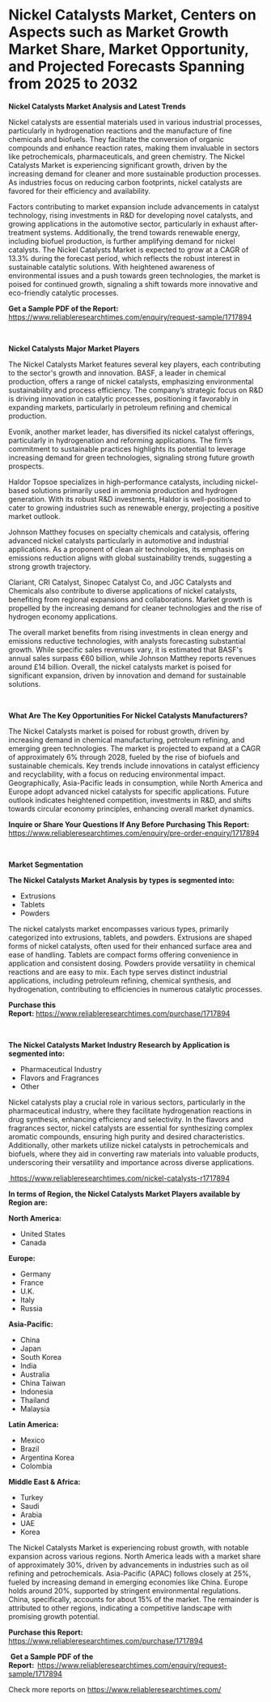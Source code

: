 <p><h1>Nickel Catalysts Market, Centers on Aspects such as Market Growth Market Share, Market Opportunity, and Projected Forecasts Spanning from 2025 to 2032</h1></p><p><strong>Nickel Catalysts Market Analysis and Latest Trends</strong></p>
<p><p>Nickel catalysts are essential materials used in various industrial processes, particularly in hydrogenation reactions and the manufacture of fine chemicals and biofuels. They facilitate the conversion of organic compounds and enhance reaction rates, making them invaluable in sectors like petrochemicals, pharmaceuticals, and green chemistry. The Nickel Catalysts Market is experiencing significant growth, driven by the increasing demand for cleaner and more sustainable production processes. As industries focus on reducing carbon footprints, nickel catalysts are favored for their efficiency and availability.</p><p>Factors contributing to market expansion include advancements in catalyst technology, rising investments in R&D for developing novel catalysts, and growing applications in the automotive sector, particularly in exhaust after-treatment systems. Additionally, the trend towards renewable energy, including biofuel production, is further amplifying demand for nickel catalysts. The Nickel Catalysts Market is expected to grow at a CAGR of 13.3% during the forecast period, which reflects the robust interest in sustainable catalytic solutions. With heightened awareness of environmental issues and a push towards green technologies, the market is poised for continued growth, signaling a shift towards more innovative and eco-friendly catalytic processes.</p></p>
<p><strong>Get a Sample PDF of the Report:&nbsp;</strong> <a href="https://www.reliableresearchtimes.com/enquiry/request-sample/1717894?utm_campaign=3085&utm_medium=2&utm_source=Github&utm_content=ia&utm_term=01042025&utm_id=nickel-catalysts">https://www.reliableresearchtimes.com/enquiry/request-sample/1717894</a></p>
<p>&nbsp;</p>
<p><strong>Nickel Catalysts Major Market Players</strong></p>
<p><p>The Nickel Catalysts Market features several key players, each contributing to the sector's growth and innovation. BASF, a leader in chemical production, offers a range of nickel catalysts, emphasizing environmental sustainability and process efficiency. The company’s strategic focus on R&D is driving innovation in catalytic processes, positioning it favorably in expanding markets, particularly in petroleum refining and chemical production.</p><p>Evonik, another market leader, has diversified its nickel catalyst offerings, particularly in hydrogenation and reforming applications. The firm’s commitment to sustainable practices highlights its potential to leverage increasing demand for green technologies, signaling strong future growth prospects.</p><p>Haldor Topsoe specializes in high-performance catalysts, including nickel-based solutions primarily used in ammonia production and hydrogen generation. With its robust R&D investments, Haldor is well-positioned to cater to growing industries such as renewable energy, projecting a positive market outlook.</p><p>Johnson Matthey focuses on specialty chemicals and catalysis, offering advanced nickel catalysts particularly in automotive and industrial applications. As a proponent of clean air technologies, its emphasis on emissions reduction aligns with global sustainability trends, suggesting a strong growth trajectory.</p><p>Clariant, CRI Catalyst, Sinopec Catalyst Co, and JGC Catalysts and Chemicals also contribute to diverse applications of nickel catalysts, benefiting from regional expansions and collaborations. Market growth is propelled by the increasing demand for cleaner technologies and the rise of hydrogen economy applications.</p><p>The overall market benefits from rising investments in clean energy and emissions reductive technologies, with analysts forecasting substantial growth. While specific sales revenues vary, it is estimated that BASF's annual sales surpass €60 billion, while Johnson Matthey reports revenues around £14 billion. Overall, the nickel catalysts market is poised for significant expansion, driven by innovation and demand for sustainable solutions.</p></p>
<p>&nbsp;</p>
<p><strong>What Are The Key Opportunities For Nickel Catalysts Manufacturers?</strong></p>
<p><p>The Nickel Catalysts market is poised for robust growth, driven by increasing demand in chemical manufacturing, petroleum refining, and emerging green technologies. The market is projected to expand at a CAGR of approximately 6% through 2028, fueled by the rise of biofuels and sustainable chemicals. Key trends include innovations in catalyst efficiency and recyclability, with a focus on reducing environmental impact. Geographically, Asia-Pacific leads in consumption, while North America and Europe adopt advanced nickel catalysts for specific applications. Future outlook indicates heightened competition, investments in R&D, and shifts towards circular economy principles, enhancing overall market dynamics.</p></p>
<p><strong>Inquire or Share Your Questions If Any Before Purchasing This Report:</strong> <a href="https://www.reliableresearchtimes.com/enquiry/pre-order-enquiry/1717894?utm_campaign=3085&utm_medium=2&utm_source=Github&utm_content=ia&utm_term=01042025&utm_id=nickel-catalysts">https://www.reliableresearchtimes.com/enquiry/pre-order-enquiry/1717894</a></p>
<p>&nbsp;</p>
<p><strong>Market Segmentation</strong></p>
<p><strong>The Nickel Catalysts Market Analysis by types is segmented into:</strong></p>
<p><ul><li>Extrusions</li><li>Tablets</li><li>Powders</li></ul></p>
<p><p>The nickel catalysts market encompasses various types, primarily categorized into extrusions, tablets, and powders. Extrusions are shaped forms of nickel catalysts, often used for their enhanced surface area and ease of handling. Tablets are compact forms offering convenience in application and consistent dosing. Powders provide versatility in chemical reactions and are easy to mix. Each type serves distinct industrial applications, including petroleum refining, chemical synthesis, and hydrogenation, contributing to efficiencies in numerous catalytic processes.</p></p>
<p><strong>Purchase this Report:&nbsp;</strong><a href="https://www.reliableresearchtimes.com/purchase/1717894?utm_campaign=3085&utm_medium=2&utm_source=Github&utm_content=ia&utm_term=01042025&utm_id=nickel-catalysts">https://www.reliableresearchtimes.com/purchase/1717894</a></p>
<p>&nbsp;</p>
<p><strong>The Nickel Catalysts Market Industry Research by Application is segmented into:</strong></p>
<p><ul><li>Pharmaceutical Industry</li><li>Flavors and Fragrances</li><li>Other</li></ul></p>
<p><p>Nickel catalysts play a crucial role in various sectors, particularly in the pharmaceutical industry, where they facilitate hydrogenation reactions in drug synthesis, enhancing efficiency and selectivity. In the flavors and fragrances sector, nickel catalysts are essential for synthesizing complex aromatic compounds, ensuring high purity and desired characteristics. Additionally, other markets utilize nickel catalysts in petrochemicals and biofuels, where they aid in converting raw materials into valuable products, underscoring their versatility and importance across diverse applications.</p></p>
<p><a href="https://www.reliableresearchtimes.com/nickel-catalysts-r1717894?utm_campaign=3085&utm_medium=2&utm_source=Github&utm_content=ia&utm_term=01042025&utm_id=nickel-catalysts">&nbsp;https://www.reliableresearchtimes.com/nickel-catalysts-r1717894</a></p>
<p><strong>In terms of Region, the Nickel Catalysts Market Players available by Region are:</strong></p>
<p>
    <p> <strong> North America: </strong>
        <ul>
            <li>United States</li>
            <li>Canada</li>
        </ul>
        </p> 
    <p> <strong> Europe: </strong>
        <ul>
            <li>Germany</li>
            <li>France</li>
            <li>U.K.</li>
            <li>Italy</li>
            <li>Russia</li>
        </ul>
        </p> 
    <p> <strong> Asia-Pacific: </strong>
        <ul>
            <li>China</li>
            <li>Japan</li>
            <li>South Korea</li>
            <li>India</li>
            <li>Australia</li>
            <li>China Taiwan</li>
            <li>Indonesia</li>
            <li>Thailand</li>
            <li>Malaysia</li>
        </ul>
        </p> 
    <p> <strong> Latin America: </strong>
        <ul>
            <li>Mexico</li>
            <li>Brazil</li>
            <li>Argentina Korea</li>
            <li>Colombia</li>
        </ul>
        </p> 
    <p> <strong> Middle East & Africa: </strong>
        <ul>
            <li>Turkey</li>
            <li>Saudi</li>
            <li>Arabia</li>
            <li>UAE</li>
            <li>Korea</li>
        </ul>
    </p>
    </p>
<p><p>The Nickel Catalysts Market is experiencing robust growth, with notable expansion across various regions. North America leads with a market share of approximately 30%, driven by advancements in industries such as oil refining and petrochemicals. Asia-Pacific (APAC) follows closely at 25%, fueled by increasing demand in emerging economies like China. Europe holds around 20%, supported by stringent environmental regulations. China, specifically, accounts for about 15% of the market. The remainder is attributed to other regions, indicating a competitive landscape with promising growth potential.</p></p>
<p><strong>Purchase this Report: </strong><a href="https://www.reliableresearchtimes.com/purchase/1717894?utm_campaign=3085&utm_medium=2&utm_source=Github&utm_content=ia&utm_term=01042025&utm_id=nickel-catalysts">https://www.reliableresearchtimes.com/purchase/1717894</a></p>
<p>&nbsp;<strong>Get a Sample PDF of the Report:&nbsp;&nbsp;</strong><a href="https://www.reliableresearchtimes.com/enquiry/request-sample/1717894?utm_campaign=3085&utm_medium=2&utm_source=Github&utm_content=ia&utm_term=01042025&utm_id=nickel-catalysts">https://www.reliableresearchtimes.com/enquiry/request-sample/1717894</a></p>
<p><strong></strong></p>
<p>Check more reports on <a href="https://www.reliableresearchtimes.com/?utm_campaign=3085&utm_medium=2&utm_source=Github&utm_content=ia&utm_term=01042025&utm_id=nickel-catalysts">https://www.reliableresearchtimes.com/</a></p>